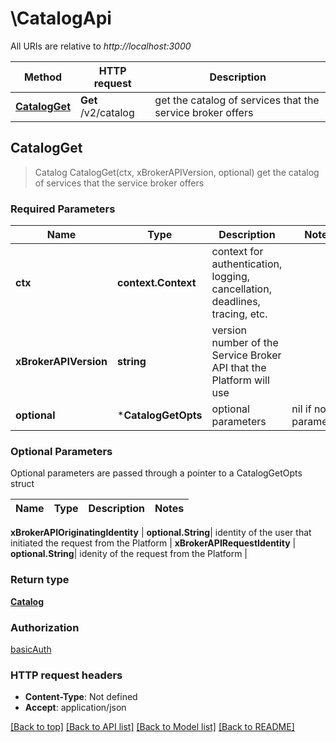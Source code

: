 # \CatalogApi

All URIs are relative to *http://localhost:3000*

Method | HTTP request | Description
------------- | ------------- | -------------
[**CatalogGet**](CatalogApi.md#CatalogGet) | **Get** /v2/catalog | get the catalog of services that the service broker offers



## CatalogGet

> Catalog CatalogGet(ctx, xBrokerAPIVersion, optional)
get the catalog of services that the service broker offers

### Required Parameters


Name | Type | Description  | Notes
------------- | ------------- | ------------- | -------------
**ctx** | **context.Context** | context for authentication, logging, cancellation, deadlines, tracing, etc.
**xBrokerAPIVersion** | **string**| version number of the Service Broker API that the Platform will use | 
 **optional** | ***CatalogGetOpts** | optional parameters | nil if no parameters

### Optional Parameters

Optional parameters are passed through a pointer to a CatalogGetOpts struct


Name | Type | Description  | Notes
------------- | ------------- | ------------- | -------------

 **xBrokerAPIOriginatingIdentity** | **optional.String**| identity of the user that initiated the request from the Platform | 
 **xBrokerAPIRequestIdentity** | **optional.String**| idenity of the request from the Platform | 

### Return type

[**Catalog**](Catalog.md)

### Authorization

[basicAuth](../README.md#basicAuth)

### HTTP request headers

- **Content-Type**: Not defined
- **Accept**: application/json

[[Back to top]](#) [[Back to API list]](../README.md#documentation-for-api-endpoints)
[[Back to Model list]](../README.md#documentation-for-models)
[[Back to README]](../README.md)


